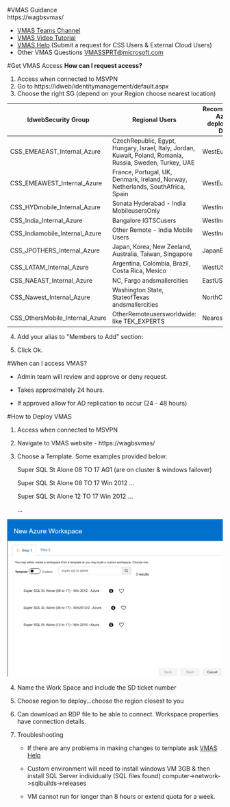 #VMAS Guidance  
https://wagbsvmas/ 
- [VMAS Teams Channel](https://teams.microsoft.com/l/team/19%3aafb9ad2caed345d1ad1f5840cebf30d7%40thread.skype/conversations?groupId=6c735961-0467-4bf0-ba51-4244910b8ed8&tenantId=72f988bf-86f1-41af-91ab-2d7cd011db47)  
- [VMAS Video Tutorial](https://msit.microsoftstream.com/video/3dd4a3ff-0400-9fb2-db3d-f1eb083ca537) 
- [VMAS Help](https://aka.ms/vmashelp ) (Submit a request for CSS Users & External Cloud Users)
- Other VMAS Questions VMASSPRT@microsoft.com 
 

#Get VMAS Access 
**How can I request access?** 
1. Access when connected to MSVPN
2. Go to https://idweb/identitymanagement/default.aspx
3. Choose the right SG (depend on your Region choose nearest location) 

|**IdwebSecurity Group**|**Regional Users**|**Recommended Azure deployment DCs**|**Recommended VMAS Dashboard**|
|--|--|--|--|
|CSS_EMEAEAST_Internal_Azure|CzechRepublic,  Egypt, Hungary,  Israel, Italy,  Jordan,  Kuwait, Poland,  Romania,  Russia, Sweden, Turkey,  UAE|WestEurope|https://rovdivmas|
|CSS_EMEAWEST_Internal_Azure|France,  Portugal,  UK, Denmark, Ireland, Norway, Netherlands,  SouthAfrica,  Spain|WestEurope|https://mucvdi|
|CSS_HYDmobile_Internal_Azure|Sonata Hyderabad - India MobileusersOnly|WestIndia|https://blrvdivmas|
|CSS_India_Internal_Azure|Bangalore IGTSCusers|WestIndia|https://blrvdivmas|
|CSS_Indiamobile_Internal_Azure|Other Remote - India Mobile Users|WestIndia|https://blrvdivmas|
|CSS_JPOTHERS_Internal_Azure|Japan,  Korea,  New Zeeland,  Australia,  Taiwan,  Singapore|JapanEast|https://shgbsvmas|
|CSS_LATAM_Internal_Azure|Argentina,  Colombia,  Brazil,  Costa Rica,  Mexico|WestUS|https://wagbsvmas|
|CSS_NAEAST_Internal_Azure|NC,  Fargo andsmallercities|EastUS|https://wagbsvmas|
|CSS_Nawest_Internal_Azure|Washington State,  StateofTexas andsmallercities|NorthCentralUS|https://wagbsvmas|
|CSS_OthersMobile_Internal_Azure|OtherRemoteusersworldwide: like TEK_EXPERTS|Nearestlocation|Nearestlocation|

4. Add your alias to "Members to Add" section: 

5. Click Ok. 

#When can I access VMAS? 

- Admin team will review and approve or deny request. 

- Takes approximately 24 hours. 

- If approved allow for AD replication to occur (24 - 48 hours) 


#How to Deploy VMAS 
 
1) Access when connected to MSVPN
 
2) Navigate to VMAS website - https://wagbsvmas/ 
 
3) Choose a Template. Some examples provided below: 

   Super SQL St Alone 08 TO 17 AG1 (are on cluster & windows failover) 

   Super SQL St Alone 08 TO 17 Win 2012 ...

   Super SQL St Alone 12 TO 17 Win 2012 ...

   ...

 ![templates.PNG](/.attachments/templates-c44e13d2-ffbb-4043-a60f-b2a724f27dbd.PNG)

4) Name the Work Space and include the SD ticket number  

  

5) Choose region to deploy...choose the region closest to you 

 

6) Can download an RDP file to be able to connect.  Workspace properties have connection details. 

 

7) Troubleshooting 

   - If there are any problems in making changes to template ask  [VMAS Help](https://aka.ms/vmashelp )

   - Custom environment will need to install windows VM 3GB & then install SQL Server individually (SQL files found) computer->network->sqlbuilds->releases 

   - VM cannot run for longer than 8 hours or extend quota for a week. 